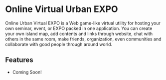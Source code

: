 # Online Virtual Urban EXPO
Online Urban Virtual EXPO is a Web game-like virtual utility for hosting your own seminar, event, or EXPO packed in one application. You can create your own island map, add contents and links through website, chat with others in the same room, make friends, organization, even communities and collaborate with good people through around world.

## Features
- Coming Soon!
